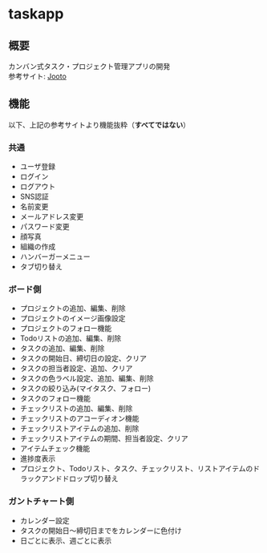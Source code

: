 # taskapp

## 概要
カンバン式タスク・プロジェクト管理アプリの開発  
参考サイト: [Jooto](https://www.jooto.com/)

## 機能
以下、上記の参考サイトより機能抜粋（**すべてではない**）

### 共通
- ユーザ登録
- ログイン
- ログアウト
- SNS認証
- 名前変更
- メールアドレス変更
- パスワード変更
- 顔写真
- 組織の作成
- ハンバーガーメニュー
- タブ切り替え

### ボード側
- プロジェクトの追加、編集、削除
- プロジェクトのイメージ画像設定
- プロジェクトのフォロー機能
- Todoリストの追加、編集、削除
- タスクの追加、編集、削除
- タスクの開始日、締切日の設定、クリア
- タスクの担当者設定、追加、クリア
- タスクの色ラベル設定、追加、編集、削除
- タスクの絞り込み(マイタスク、フォロー)
- タスクのフォロー機能
- チェックリストの追加、編集、削除
- チェックリストのアコーディオン機能
- チェックリストアイテムの追加、削除
- チェックリストアイテムの期間、担当者設定、クリア
- アイテムチェック機能
- 進捗度表示
- プロジェクト、Todoリスト、タスク、チェックリスト、リストアイテムのドラックアンドドロップ切り替え

### ガントチャート側
- カレンダー設定
- タスクの開始日〜締切日までをカレンダーに色付け
- 日ごとに表示、週ごとに表示
